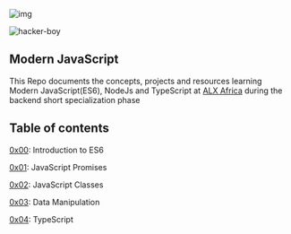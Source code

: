 ![img](https://assets.imaginablefutures.com/media/images/ALX_Logo.max-200x150.png)


![hacker-boy](https://media4.giphy.com/media/RbDKaczqWovIugyJmW/200w.webp?cid=ecf05e470596lw1xdle2khnjie20rnxr0zjax30rkoi0l8ue&ep=v1_gifs_search&rid=200w.webp&ct=g)

## Modern JavaScript

This Repo documents the concepts, projects and resources learning Modern JavaScript(ES6), NodeJs and TypeScript at [ALX Africa](www.alxafrica.com) during the backend short specialization phase

## Table of contents
[0x00](0x00-ES6_basic): Introduction to ES6

[0x01](0x01-ES6_promise): JavaScript Promises

[0x02](0x02-ES6_classes): JavaScript Classes

[0x03](0x03-ES6_data_manipulation): Data Manipulation

[0x04](0x04-TypeScript): TypeScript
